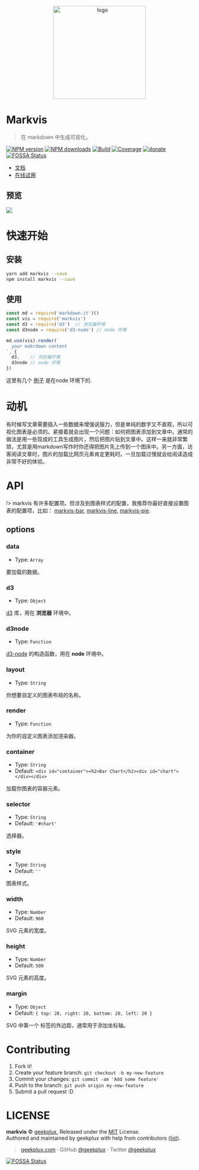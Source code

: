 <p align="center">
  <img width="250" src="./markvis-logo.png" alt="logo" />
</p>

# Markvis

> 在 markdown 中生成可视化。

[![NPM version](https://img.shields.io/npm/v/markvis.svg?style=flat-square)](https://npmjs.com/package/markvis) [![NPM downloads](https://img.shields.io/npm/dm/markvis.svg?style=flat-square)](https://npmjs.com/package/markvis) [![Build](https://travis-ci.org/geekplux/markvis.svg?style=flat-square)](https://travis-ci.org/geekplux/markvis) [![Coverage](https://coveralls.io/repos/github/geekplux/markvis/badge.svg?style=flat-square)](https://coveralls.io/github/geekplux/markvis) [![donate](https://img.shields.io/badge/$-donate-ff69b4.svg?maxAge=2592000&style=flat-square)](https://geekplux.github.io/donate)
[![FOSSA Status](https://app.fossa.io/api/projects/git%2Bhttps%3A%2F%2Fgithub.com%2Fgeekplux%2Fmarkvis.svg?type=shield)](https://app.fossa.io/projects/git%2Bhttps%3A%2F%2Fgithub.com%2Fgeekplux%2Fmarkvis?ref=badge_shield)

- [文档](https://markvis.js.org)
- [在线试用](https://markvis-editor.js.org)

## 预览

![](./preview.png)

# 快速开始

## 安装

```bash
yarn add markvis --save
npm install markvis --save
```

## 使用

```js
const md = require('markdown-it')()
const vis = require('markvis')
const d3 = require('d3')  // 浏览器环境
const d3node = require('d3-node') // node 环境

md.use(vis).render(`
  your makrdown content
`, {
  d3,    // 浏览器环境
  d3node // node 环境
})
```

这里有几个 [例子](https://github.com/geekplux/markvis/tree/master/examples) 是在node 环境下的.

# 动机

有时候写文章需要插入一些数据来增强说服力，但是单纯的数字又不直观，所以可视化图表是必须的。紧接着就会出现一个问题：如何把图表添加到文章中。通常的做法是用一些现成的工具生成图片，然后把图片贴到文章中。这样一来就非常繁琐，尤其是用markdown写作时你还得把图片先上传到一个图床中。另一方面，访客阅读文章时，图片的加载比网页元素肯定更耗时。一旦加载过慢就会给阅读造成非常不好的体验。

# API

!> markvis 有许多配置项。但涉及到图表样式的配置，我推荐你最好直接设置图表的配置项，比如： [markvis-bar](https://github.com/geekplux/markvis-bar), [markvis-line](https://github.com/geekplux/markvis-line), [markvis-pie](https://github.com/geekplux/markvis-pie).

## options

### data

- Type: `Array`

要加载的数据。

### d3

- Type: `Object`

[d3](https://github.com/d3/d3) 库，用在 **浏览器** 环境中。

### d3node

- Type: `Function`

[d3-node](https://github.com/d3-node/d3-node) 的构造函数，用在 **node** 环境中。

### layout

- Type: `String`

你想要自定义的图表布局的名称。

### render

- Type: `Function`

为你的自定义图表添加渲染器。

### container

- Type: `String`
- Default: `<div id="container"><h2>Bar Chart</h2><div id="chart"></div></div>`

加载你图表的容器元素。

### selector

- Type: `String`
- Default: `'#chart'`

选择器。

### style

- Type: `String`<br>
- Default: `''`

图表样式。

### width

- Type: `Number`<br>
- Default: `960`

SVG 元素的宽度。

### height

- Type: `Number`<br>
- Default: `500`

SVG 元素的高度。

### margin

- Type: `Object`<br>
- Default: `{ top: 20, right: 20, bottom: 20, left: 20 }`

SVG 中第一个 <g> 标签的外边距，通常用于添加坐标轴。


# Contributing

1. Fork it!
2. Create your feature branch: `git checkout -b my-new-feature`
3. Commit your changes: `git commit -am 'Add some feature'`
4. Push to the branch: `git push origin my-new-feature`
5. Submit a pull request :D


# LICENSE

**markvis** © [geekplux](https://github.com/geekplux), Released under the [MIT](./LICENSE) License.<br>
Authored and maintained by geekplux with help from contributors ([list](https://github.com/geekplux/markvis/contributors)).

> [geekplux.com](http://geekplux.com) · GitHub [@geekplux](https://github.com/geekplux) · Twitter [@geekplux](https://twitter.com/geekplux)


[![FOSSA Status](https://app.fossa.io/api/projects/git%2Bhttps%3A%2F%2Fgithub.com%2Fgeekplux%2Fmarkvis.svg?type=large)](https://app.fossa.io/projects/git%2Bhttps%3A%2F%2Fgithub.com%2Fgeekplux%2Fmarkvis?ref=badge_large)
